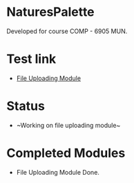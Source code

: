 # NaturesPalette
Developed for course COMP - 6905 MUN. 
# Test link 

- [File Uploading Module](http://ec2-35-172-118-188.compute-1.amazonaws.com:3335/)
# Status
- ~Working on file uploading module~
# Completed Modules
- File Uploading Module Done.
